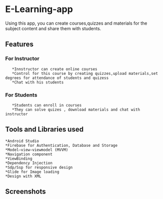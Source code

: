 # E-Learning-app
   Using this app, you can create courses,quizzes and materials for the subject content and share them with students.

## Features
   ### For Instructor
       *Innstructor can create online courses  
       *Control for this course by creating quizzes,upload materials,set degrees for attendance of students and quizess
       *Chat with his students
       
   ### For Students
       *Students can enroll in courses  
       *They can solve quizes , download materials and chat with instructor   
       
       
 ## Tools and Libraries used
    *Android Studio
    *Firebase for Authentication, Database and Storage
    *Model–view–viewmodel (MVVM)
    *Navigation component
    *ViewBinding 
    *Dependency Injection 
    *Sdp/Ssp for responsive design
    *Glide for Image loading
    *Design with XML
    
 ## Screenshots   
  
